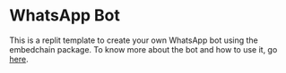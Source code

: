 # WhatsApp Bot

This is a replit template to create your own WhatsApp bot using the embedchain package. To know more about the bot and how to use it, go [here](https://docs.embedchain.ai/examples/whatsapp_bot).